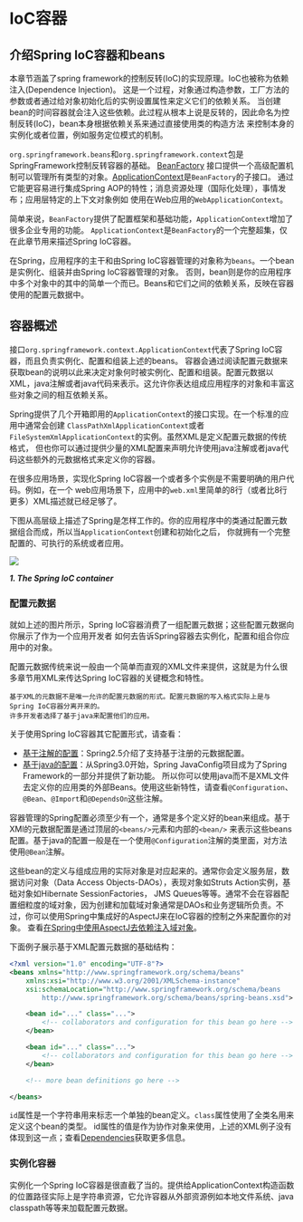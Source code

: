 # IoC容器
## 介绍Spring IoC容器和beans

本章节涵盖了spring framework的控制反转(IoC)的实现原理。IoC也被称为依赖注入(Dependence Injection)。
这是一个过程，对象通过构造参数，工厂方法的参数或者通过给对象初始化后的实例设置属性来定义它们的依赖关系。
当创建bean的时间容器就会注入这些依赖。此过程从根本上说是反转的，因此命名为控制反转(IoC)，bean本身根据依赖关系来通过直接使用类的构造方法
来控制本身的实例化或者位置，例如服务定位模式的机制。

`org.springframework.beans`和`org.springframework.context`包是SpringFramework控制反转容器的基础。
[BeanFactory](https://docs.spring.io/spring-framework/docs/5.0.2.RELEASE/javadoc-api/org/springframework/beans/factory/BeanFactory.html)
接口提供一个高级配置机制可以管理所有类型的对象。[ApplicationContext](https://docs.spring.io/spring-framework/docs/5.0.2.RELEASE/javadoc-api/org/springframework/context/ApplicationContext.html)是`BeanFactory`的子接口。
通过它能更容易进行集成Spring AOP的特性；消息资源处理（国际化处理），事情发布；应用层特定的上下文对象例如
使用在Web应用的`WebApplicationContext`。

简单来说，`BeanFactory`提供了配置框架和基础功能，`ApplicationContext`增加了很多企业专用的功能。
`ApplicationContext`是`BeanFactory`的一个完整超集，仅在此章节用来描述Spring IoC容器。

在Spring，应用程序的主干和由Spring IoC容器管理的对象称为`beans`。一个bean是实例化、组装并由Spring IoC容器管理的对象。
否则，bean则是你的应用程序中多个对象中的其中的简单一个而已。Beans和它们之间的依赖关系，反映在容器使用的配置元数据中。

## 容器概述
接口`org.springframework.context.ApplicationContext`代表了Spring IoC容器，而且负责实例化、配置和组装上述的beans。
容器会通过阅读配置元数据来获取bean的说明以此来决定对象何时被实例化、配置和组装。配置元数据以
XML，java注解或者java代码来表示。这允许你表达组成应用程序的对象和丰富这些对象之间的相互依赖关系。

Spring提供了几个开箱即用的`ApplicationContext`的接口实现。在一个标准的应用中通常会创建
`ClassPathXmlApplicationContext`或者`FileSystemXmlApplicationContext`的实例。虽然XML是定义配置元数据的传统格式，
但也你可以通过提供少量的XML配置来声明允许使用java注解或者java代码这些额外的元数据格式来定义你的容器。

在很多应用场景，实现化Spring IoC容器一个或者多个实例是不需要明确的用户代码。例如，在一个
web应用场景下，应用中的`web.xml`里简单的8行（或者比8行更多）XML描述就已经足够了。

下图从高层级上描述了Spring是怎样工作的。你的应用程序中的类通过配置元数据组合而成，所以当`ApplicationContext`创建和初始化之后，
你就拥有一个完整配置的、可执行的系统或者应用。

![](https://docs.spring.io/spring/docs/current/spring-framework-reference/images/container-magic.png)

***1. The Spring IoC container***

### 配置元数据
就如上述的图片所示，Spring IoC容器消费了一组配置元数据；这些配置元数据向你展示了作为一个应用开发者
如何去告诉Spring容器去实例化，配置和组合你应用中的对象。

配置元数据传统来说一般由一个简单而直观的XML文件来提供，这就是为什么很多章节用XML来传达Spring IoC容器的关键概念和特性。

```
基于XML的元数据不是唯一允许的配置元数据的形式。配置元数据的写入格式实际上是与Spring IoC容器分离开来的。
许多开发者选择了基于java来配置他们的应用。
```

关于使用Spring IoC容器其它配置形式，请查看：

* [基于注解的配置](https://docs.spring.io/spring/docs/current/spring-framework-reference/core.html#beans-annotation-config)：Spring2.5介绍了支持基于注册的元数据配置。
* [基于java的配置](https://docs.spring.io/spring/docs/current/spring-framework-reference/core.html#beans-java)：从Spring3.0开始，Spring JavaConfig项目成为了Spring Framework的一部分并提供了新功能。
所以你可以使用java而不是XML文件去定义你的应用类的外部Beans。使用这些新特性，请查看`@Configuration`、`@Bean`、`@Import`和`@DependsOn`这些注解。

容器管理的Spring配置必须至少有一个，通常是多个定义好的bean来组成。基于XMl的元数据配置是通过顶层的`<beans/>`元素和内部的`<bean/>`
来表示这些beans配置。基于java的配置一般是在一个使用`@Configuration`注解的类里面，对方法使用`@Bean`注解。

这些bean的定义与组成应用的实际对象是对应起来的。通常你会定义服务层，数据访问对象（Data Access Objects-DAOs），表现对象如Struts Action实例，基础对象如Hibernate SessionFactories，
JMS Queues等等。通常不会在容器配置细粒度的域对象，因为创建和加载域对象通常是DAOs和业务逻辑所负责。不过，你可以使用Spring中集成好的AspectJ来在IoC容器的控制之外来配置你的对象。
查看[在Spring中使用AspectJ去依赖注入域对象](https://docs.spring.io/spring/docs/current/spring-framework-reference/core.html#aop-atconfigurable)。

下面例子展示基于XML配置元数据的基础结构：
```xml
<?xml version="1.0" encoding="UTF-8"?>
<beans xmlns="http://www.springframework.org/schema/beans"
    xmlns:xsi="http://www.w3.org/2001/XMLSchema-instance"
    xsi:schemaLocation="http://www.springframework.org/schema/beans
        http://www.springframework.org/schema/beans/spring-beans.xsd">

    <bean id="..." class="...">
        <!-- collaborators and configuration for this bean go here -->
    </bean>

    <bean id="..." class="...">
        <!-- collaborators and configuration for this bean go here -->
    </bean>

    <!-- more bean definitions go here -->

</beans>
```

`id`属性是一个字符串用来标志一个单独的bean定义。`class`属性使用了全类名用来定义这个bean的类型。
id属性的值是作为协作对象来使用，上述的XML例子没有体现到这一点；查看[Dependencies](https://docs.spring.io/spring/docs/current/spring-framework-reference/core.html#beans-dependencies)获取更多信息。

### 实例化容器
实例化一个Spring IoC容器是很直截了当的。提供给ApplicationContext构造函数的位置路径实际上是字符串资源，它允许容器从外部资源例如本地文件系统、java classpath等等来加载配置元数据。
